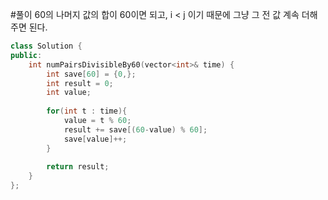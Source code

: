 #풀이
60의 나머지 값의 합이 60이면 되고, i < j 이기 때문에 그냥 그 전 값 계속 더해주면 된다. 

``` c++
class Solution {
public:
    int numPairsDivisibleBy60(vector<int>& time) {
        int save[60] = {0,};
        int result = 0;
        int value;
        
        for(int t : time){
            value = t % 60;
            result += save[(60-value) % 60];
            save[value]++;
        }
        
        return result;
    }
};
```